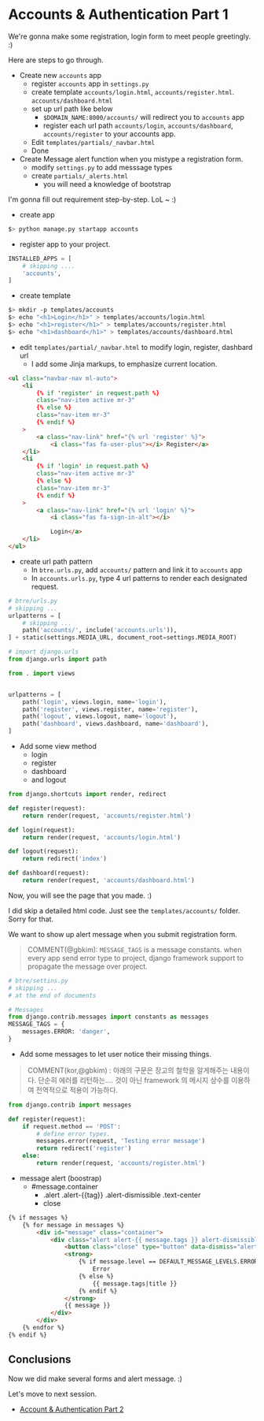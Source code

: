 # Accounts & Authentication Part 1

We're gonna make some registration, login form to meet people greetingly. :)

Here are steps to go through.

- Create new `accounts` app
  - register `accounts` app in `settings.py`
  - create template `accounts/login.html`, `accounts/register.html`. `accounts/dashboard.html`
  - set up url path like below
    - `$DOMAIN_NAME:8000/accounts/` will redirect you to `accounts` app
    - register each url path `accounts/login`, `accounts/dashboard`, `accounts/register` to your accounts app.
  - Edit `templates/partials/_navbar.html`
  - Done
- Create Message alert function when you mistype a registration form.
  - modify `settings.py` to add messsage types
  - create `partials/_alerts.html`
    - you will need a knowledge of bootstrap

I'm gonna fill out requirement step-by-step. LoL ~ :)

- create app

```bash
$> python manage.py startapp accounts
```

- register app to your project.

```python
INSTALLED_APPS = [
    # skipping ....
    'accounts',
]
```

- create template

```bash
$> mkdir -p templates/accounts
$> echo "<h1>Login</h1>" > templates/accounts/login.html
$> echo "<h1>register</h1>" > templates/accounts/register.html
$> echo "<h1>dashboard</h1>" > templates/accounts/dashboard.html
```

- edit `templates/partial/_navbar.html` to modify login, register, dashbard url
  - I add some Jinja markups, to emphasize current location.

```html
<ul class="navbar-nav ml-auto">
    <li
        {% if 'register' in request.path %}
        class="nav-item active mr-3"
        {% else %}
        class="nav-item mr-3"
        {% endif %}
    >
        <a class="nav-link" href="{% url 'register' %}">
            <i class="fas fa-user-plus"></i> Register</a>
    </li>
    <li
        {% if 'login' in request.path %}
        class="nav-item active mr-3"
        {% else %}
        class="nav-item mr-3"
        {% endif %}
    >
        <a class="nav-link" href="{% url 'login' %}">
            <i class="fas fa-sign-in-alt"></i>

            Login</a>
    </li>
</ul>
```

- create url path pattern
  - In `btre.urls.py`, add `accounts/` pattern and link it to `accounts` app
  - In `accounts.urls.py`, type 4 url patterns to render each designated request.

```python
# btre/urls.py
# skipping ...
urlpatterns = [
    # skipping ...
    path('accounts/', include('accounts.urls')),
] + static(settings.MEDIA_URL, document_root=settings.MEDIA_ROOT)
```

```python
# import django.urls
from django.urls import path

from . import views


urlpatterns = [
    path('login', views.login, name='login'),
    path('register', views.register, name='register'),
    path('logout', views.logout, name='logout'),
    path('dashboard', views.dashboard, name='dashboard'),
]
```

- Add some view method
  - login
  - register
  - dashboard
  - and logout

```python
from django.shortcuts import render, redirect

def register(request):
    return render(request, 'accounts/register.html')

def login(request):
    return render(request, 'accounts/login.html')

def logout(request):
    return redirect('index')

def dashboard(request):
    return render(request, 'accounts/dashboard.html')
```

Now, you will see the page that you made. :)

I did skip a detailed html code. Just see the `templates/accounts/` folder. Sorry for that.

We want to show up alert message when you submit registration form.

> COMMENT(@gbkim): `MESSAGE_TAGS` is a message constants. when every app send error type to project, django framework support to propagate the message over project.

```python
# btre/settins.py
# skipping ...
# at the end of documents

# Messages
from django.contrib.messages import constants as messages
MESSAGE_TAGS = {
    messages.ERROR: 'danger',
}
```

- Add some messages to let user notice their missing things.

> COMMENT(kor,@gbkim) : 아래의 구문은 장고의 철학을 알게해주는 내용이다. 단순히 에러를 리턴하는.... 것이 아닌 framework 의 메시지 상수를 이용하여 전역적으로 적용이 가능하다.

```python
from django.contrib import messages

def register(request):
    if request.method == 'POST':
        # define error types.
        messages.error(request, 'Testing error message')
        return redirect('register')
    else:
        return render(request, 'accounts/register.html')
```

- message alert (boostrap)
  - #message.container
    - .alert .alert-{{tag}} .alert-dismissible .text-center
    - close

```html
{% if messages %}
    {% for message in messages %}
        <div id="message" class="container">
            <div class="alert alert-{{ message.tags }} alert-dismissible text-center" role="alert">
                <button class="close" type="button" data-dismiss="alert"><span aria-hidden="true">&times;</span></button>
                <strong>
                    {% if message.level == DEFAULT_MESSAGE_LEVELS.ERROR %}
                        Error
                    {% else %}
                        {{ message.tags|title }}
                    {% endif %}
                </strong>
                {{ message }}
            </div>
        </div>
    {% endfor %}
{% endif %}
```

## Conclusions

Now we did make several forms and alert message. :)

Let's move to next session.

- [Account & Authentication Part 2][1]

<!-- Reference Links -->

[1]: ./DAY-12.md "Account & Authentication Part 2"
